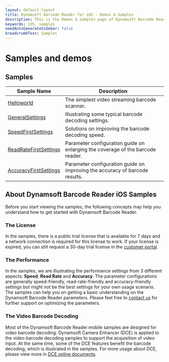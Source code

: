 ```yaml
---
layout: default-layout
title: Dynamsoft Barcode Reader for iOS - Demos & Samples
description: This is the Demos & Samples page of Dynamsoft Barcode Reader for iOS SDK.
keywords: iOS, samples
needAutoGenerateSidebar: false
breadcrumbText: Samples
---
```


# Samples and demos

## Samples

| Sample Name | Description |
| ----------- | ----------- |
| [Helloworld](helloworld.md) | The simplest video streaming barcode scanner. |
| [GeneralSettings](general.md) | Illustrating some typical barcode decoding settings. |
| [SpeedFirstSettings](speed.md) | Solutions on improving the barcode decoding speed. |
| [ReadRateFirstSettings](read-rate.md) | Parameter configuration guide on enlarging the coverage of the barcode reader. |
| [AccuracyFirstSettings](accuracy.md) | Parameter configuration guide on improving the accuracy of barcode results. |

## About Dynamsoft Barcode Reader iOS Samples

Before you start viewing the samples, the following concepts may help you understand how to get started with Dynamsoft Barcode Reader.

### The License

In the samples, there is a public trial license that is available for 7 days and a network connection is required for this license to work. If your license is expired, you can still request a 30-day trial license in the <a href="https://www.dynamsoft.com/customer/license/trialLicense?product=dbr&utm_source=documents" target="_blank">customer portal</a>.

### The Performance

In the samples, we are illustrating the performance settings from 3 different aspects: **Speed**, **Read Rate** and **Accuracy**. The parameter configurations are generally speed-friendly, read-rate-friendly and accuracy-friendly settings but might not be the best settings for your own usage scenario. The samples can help you on getting a basic understanding on the Dynamsoft Barcode Reader parameters. Please feel free to <a href="https://www.dynamsoft.com/company/contact/" target="_blank">contact us</a> for further support on optimizing the parameters.

### The Video Barcode Decoding

Most of the Dynamsoft Barcode Reader mobile samples are designed for video barcode decoding. Dynamsoft Camera Enhancer (DCE) is applied to the video barcode decoding samples to support the acquisition of video input. At the same time, some of the DCE features benefit the barcode decoding, which is illustrated in the samples. For more usage about DCE, please view more in <a href="https://www.dynamsoft.com/camera-enhancer/docs/introduction/?ver=latest" target="_blank">DCE online documents</a>.
